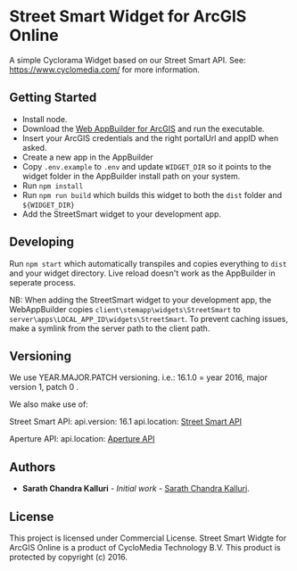# Street Smart Widget for ArcGIS Online

A simple Cyclorama Widget based on our Street Smart API.
See: https://www.cyclomedia.com/ for more information.

## Getting Started

- Install node.
- Download the [Web AppBuilder for ArcGIS](https://developers.arcgis.com/web-appbuilder/) and run the executable.
- Insert your ArcGIS credentials and the right portalUrl and appID when asked.
- Create a new app in the AppBuilder
- Copy `.env.example` to `.env` and update `WIDGET_DIR` so it points to the widget folder in the AppBuilder install path on your system.
- Run `npm install`
- Run `npm run build` which builds this widget to both the `dist` folder and `${WIDGET_DIR}`
- Add the StreetSmart widget to your development app. 

## Developing

Run `npm start` which automatically transpiles and copies everything to `dist` and your widget directory.
Live reload doesn't work as the AppBuilder in seperate process.

NB: When adding the StreetSmart widget to your development app, the WebAppBuilder copies `client\stemapp\widgets\StreetSmart` to `server\apps\LOCAL_APP_ID\widgets\StreetSmart`. 
To prevent caching issues, make a symlink from the server path to the client path.

## Versioning

We use YEAR.MAJOR.PATCH versioning.
i.e.: 16.1.0 = year 2016, major version 1, patch 0 .

We also make use of:

Street Smart API:
	api.version: 16.1
	api.location: [Street Smart API](https://streetsmart.cyclomedia.com/api/v16.1/StreetSmartAPI.js)

Aperture API:
	api.location: [Aperture API](https://streetsmart.cyclomedia.com/api/v16.1/Aperture.js)



## Authors

* **Sarath Chandra Kalluri** - *Initial work* - [Sarath Chandra Kalluri](mailto:skalluri@cyclomedia.com).

## License

This project is licensed under Commercial License.
Street Smart Widgte for ArcGIS Online is a product of CycloMedia Technology B.V. This product is protected by copyright (c) 2016.
